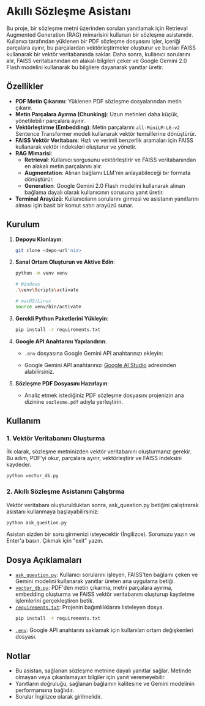 # Akıllı Sözleşme Asistanı

Bu proje, bir sözleşme metni üzerinden soruları yanıtlamak için Retrieval Augmented Generation (RAG) mimarisini kullanan bir sözleşme asistanıdır. Kullanıcı tarafından yüklenen bir PDF sözleşme dosyasını işler, içeriği parçalara ayırır, bu parçalardan vektörleştirmeler oluşturur ve bunları FAISS kullanarak bir vektör veritabanında saklar. Daha sonra, kullanıcı sorularını alır, FAISS veritabanından en alakalı bilgileri çeker ve Google Gemini 2.0 Flash modelini kullanarak bu bilgilere dayanarak yanıtlar üretir.

## Özellikler

- **PDF Metin Çıkarımı**: Yüklenen PDF sözleşme dosyalarından metin çıkarır.
- **Metin Parçalara Ayırma (Chunking)**: Uzun metinleri daha küçük, yönetilebilir parçalara ayırır.
- **Vektörleştirme (Embedding)**: Metin parçalarını `all-MiniLM-L6-v2` Sentence Transformer modeli kullanarak vektör temsillerine dönüştürür.
- **FAISS Vektör Veritabanı**: Hızlı ve verimli benzerlik aramaları için FAISS kullanarak vektör indeksleri oluşturur ve yönetir.
- **RAG Mimarisi**:
    - **Retrieval**: Kullanıcı sorgusunu vektörleştirir ve FAISS veritabanından en alakalı metin parçalarını alır.
    - **Augmentation**: Alınan bağlamı LLM'nin anlayabileceği bir formata dönüştürür.
    - **Generation**: Google Gemini 2.0 Flash modelini kullanarak alınan bağlama dayalı olarak kullanıcının sorusuna yanıt üretir.
- **Terminal Arayüzü**: Kullanıcıların sorularını girmesi ve asistanın yanıtlarını alması için basit bir komut satırı arayüzü sunar.

## Kurulum

1.  **Depoyu Klonlayın**:
    ```bash
    git clone <depo-url'niz>
    ```

2.  **Sanal Ortam Oluşturun ve Aktive Edin**:
    ```bash
    python -m venv venv

    # Windows
    .\venv\Scripts\activate

    # macOS/Linux
    source venv/bin/activate
    ```

3.  **Gerekli Python Paketlerini Yükleyin**:
    ```bash
    pip install -r requirements.txt
    ```

4.  **Google API Anahtarını Yapılandırın**:
    * `.env` dosyasına Google Gemini API anahtarınızı ekleyin:
        
    * Google Gemini API anahtarınızı [Google AI Studio](https://aistudio.google.com/app/apikey) adresinden alabilirsiniz.

5.  **Sözleşme PDF Dosyasını Hazırlayın**:
    * Analiz etmek istediğiniz PDF sözleşme dosyasını projenizin ana dizinine `sozlesme.pdf` adıyla yerleştirin.

## Kullanım

### 1. Vektör Veritabanını Oluşturma

İlk olarak, sözleşme metninizden vektör veritabanını oluşturmanız gerekir. Bu adım, PDF'yi okur, parçalara ayırır, vektörleştirir ve FAISS indeksini kaydeder.

```bash
python vector_db.py
```

### 2. Akıllı Sözleşme Asistanını Çalıştırma

Vektör veritabanı oluşturulduktan sonra, ask_question.py betiğini çalıştırarak asistanı kullanmaya başlayabilirsiniz:

```bash
python ask_question.py
```

Asistan sizden bir soru girmenizi isteyecektir (İngilizce). Sorunuzu yazın ve Enter'a basın. Çıkmak için "exit" yazın.


## Dosya Açıklamaları

- [`ask_question.py`](ask_question.py): Kullanıcı sorularını işleyen, FAISS'ten bağlamı çeken ve Gemini modelini kullanarak yanıtlar üreten ana uygulama betiği.
- [`vector_db.py`](vector_db.py): PDF'den metin çıkarma, metni parçalara ayırma, embedding oluşturma ve FAISS vektör veritabanını oluşturup kaydetme işlemlerini gerçekleştiren betik.
- [`requirements.txt`](requirements.txt): Projenin bağımlılıklarını listeleyen dosya. 
    ```bash
    pip install -r requirements.txt
    ```
- [`.env`](.env): Google API anahtarını saklamak için kullanılan ortam değişkenleri dosyası.


## Notlar

- Bu asistan, sağlanan sözleşme metnine dayalı yanıtlar sağlar. Metinde olmayan veya çıkarılamayan bilgiler için yanıt veremeyebilir.
- Yanıtların doğruluğu, sağlanan bağlamın kalitesine ve Gemini modelinin performansına bağlıdır.
- Sorular İngilizce olarak girilmelidir.

